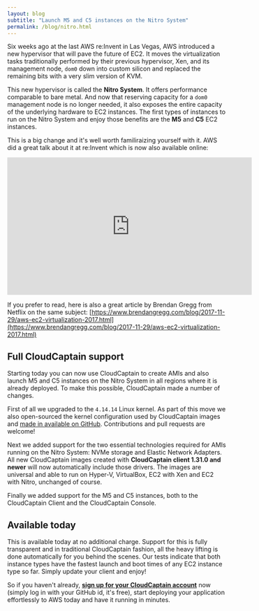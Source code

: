 ```yaml
---
layout: blog
subtitle: "Launch M5 and C5 instances on the Nitro System"
permalink: /blog/nitro.html
---
```

Six weeks ago at the last AWS re:Invent in Las Vegas, AWS introduced a new hypervisor that will pave the future of EC2.
It moves the virtualization tasks traditionally performed by their previous hypervisor, Xen, and its management node,
`dom0` down into custom silicon and replaced the remaining bits with a very slim version of KVM.

This new hypervisor is called the **Nitro System**. It offers performance comparable to bare metal. And now that
reserving capacity for a `dom0` management node is no longer needed, it also exposes the entire capacity of the
underlying hardware to EC2 instances. The first types of instances to run on the Nitro System and enjoy those benefits
are the **M5** and **C5** EC2 instances.

This is a big change and it's well worth familiraizing yourself with it. AWS did a great talk about it at re:Invent
which is now also available online:

<iframe width="560" height="315" src="https://www.youtube-nocookie.com/embed/LabltEXk0VQ?rel=0" frameborder="0" allow="autoplay; encrypted-media" allowfullscreen></iframe><br>

If you prefer to read, here is also a great article by Brendan Gregg from Netflix on the same subject: [https://www.brendangregg.com/blog/2017-11-29/aws-ec2-virtualization-2017.html](https://www.brendangregg.com/blog/2017-11-29/aws-ec2-virtualization-2017.html)

## Full CloudCaptain support

Starting today you can now use CloudCaptain to create AMIs and also launch M5 and C5 instances on the Nitro System in all
regions where it is already deployed. To make this possible, CloudCaptain made a number of changes.

First of all we upgraded to the `4.14.14` Linux kernel. As part of this move we also open-sourced the kernel
configuration used by CloudCaptain images and [made in available on GitHub](https://github.com/boxfuse/boxfuse-kernel).
Contributions and pull requests are welcome! 

Next we added support for the two essential technologies required for AMIs running on the Nitro System: NVMe storage
and Elastic Network Adapters. All new CloudCaptain images created with **CloudCaptain client 1.31.0 and newer** will now automatically
include those drivers. The images are universal and able to run on Hyper-V, VirtualBox, EC2 with Xen and EC2 with Nitro,
unchanged of course.

Finally we added support for the M5 and C5 instances, both to the CloudCaptain Client and the CloudCaptain Console.

## Available today

This is available today at no additional charge. Support for this is fully transparent and in traditional CloudCaptain fashion,
all the heavy lifting is done automatically for you behind the scenes. 
Our tests indicate that both instance types have the fastest launch and boot times of any EC2 instance type
so far. Simply update your client and enjoy! 

So if you haven't already,
[**sign up for your CloudCaptain account**](https://console.cloudcaptain.sh) now (simply log in with your GitHub id, it's free),
start deploying your application effortlessly to AWS today and have it running in minutes.